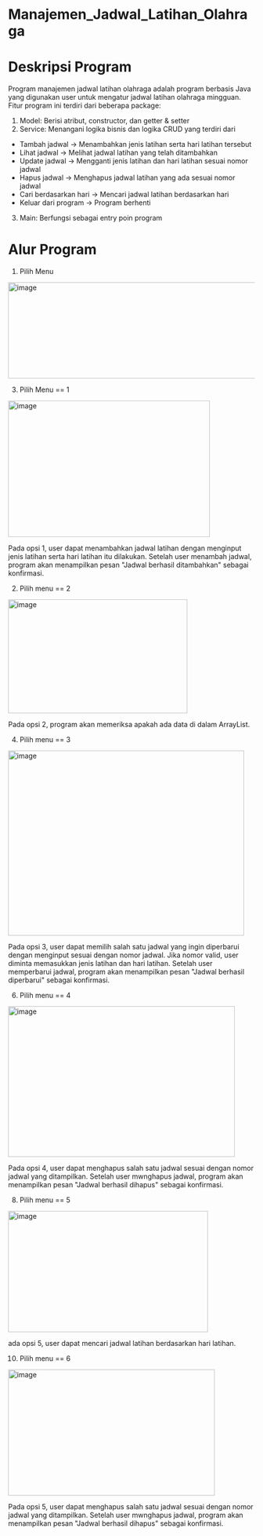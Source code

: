# Manajemen_Jadwal_Latihan_Olahraga

# Deskripsi Program
Program manajemen jadwal latihan olahraga adalah program berbasis Java yang digunakan user untuk mengatur jadwal latihan olahraga mingguan.
Fitur program ini terdiri dari beberapa package:
1. Model: Berisi atribut, constructor, dan getter & setter
2. Service: Menangani logika bisnis dan logika CRUD yang terdiri dari
- Tambah jadwal -> Menambahkan jenis latihan serta hari latihan tersebut
- Lihat jadwal -> Melihat jadwal latihan yang telah ditambahkan
- Update jadwal -> Mengganti jenis latihan dan hari latihan sesuai nomor jadwal
- Hapus jadwal -> Menghapus jadwal latihan yang ada sesuai nomor jadwal
- Cari berdasarkan hari -> Mencari jadwal latihan berdasarkan hari
- Keluar dari program -> Program berhenti
3. Main: Berfungsi sebagai entry poin program

# Alur Program
1. Pilih Menu

<img width="631" height="196" alt="image" src="https://github.com/user-attachments/assets/2e381a8e-61a4-4cab-8ec7-f0d066ee1648" />

3. Pilih Menu == 1

<img width="412" height="278" alt="image" src="https://github.com/user-attachments/assets/69be33ca-d8ab-45f4-a8fa-a9e5f81e4bad" />

Pada opsi 1, user dapat menambahkan jadwal latihan dengan menginput jenis latihan serta hari latihan itu dilakukan. Setelah user menambah jadwal, program akan menampilkan pesan "Jadwal berhasil ditambahkan" sebagai konfirmasi.

2. Pilih menu == 2

<img width="366" height="232" alt="image" src="https://github.com/user-attachments/assets/14217715-1a9b-46db-9a3a-dcea56f85301" />

  Pada opsi 2, program akan memeriksa apakah ada data di dalam ArrayList.

4. Pilih menu == 3

<img width="482" height="377" alt="image" src="https://github.com/user-attachments/assets/9949fbc8-8335-45d6-8cbb-11a619f135fb" />
   
  Pada opsi 3, user dapat memilih salah satu jadwal yang ingin diperbarui dengan menginput sesuai dengan nomor jadwal. Jika nomor valid, user diminta memasukkan jenis latihan dan hari latihan. Setelah user memperbarui jadwal, program akan menampilkan pesan "Jadwal berhasil diperbarui" sebagai konfirmasi.

6. Pilih menu == 4

<img width="463" height="307" alt="image" src="https://github.com/user-attachments/assets/75518a70-c567-4ee1-8226-65109626d8e8" />
   
Pada opsi 4, user dapat menghapus salah satu jadwal sesuai dengan nomor jadwal yang ditampilkan. Setelah user mwnghapus jadwal, program akan menampilkan pesan "Jadwal berhasil dihapus" sebagai konfirmasi.

8. Pilih menu == 5
   
<img width="408" height="247" alt="image" src="https://github.com/user-attachments/assets/ac0340ee-1079-4b7a-a373-1e5c3d6efd15" />
   
ada opsi 5, user dapat mencari jadwal latihan berdasarkan hari latihan.

10. Pilih menu == 6
    
<img width="422" height="257" alt="image" src="https://github.com/user-attachments/assets/1da5e943-d7b4-46b8-9083-c970c49cf127" />

Pada opsi 5, user dapat menghapus salah satu jadwal sesuai dengan nomor jadwal yang ditampilkan. Setelah user mwnghapus jadwal, program akan menampilkan pesan "Jadwal berhasil dihapus" sebagai konfirmasi.

